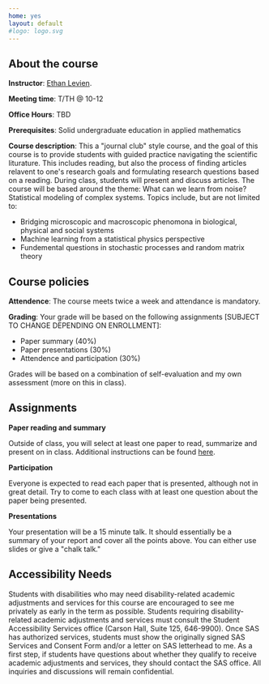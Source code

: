 ```yaml
---
home: yes
layout: default
#logo: logo.svg
---
```


## About the course


**Instructor**: <a href = "https://elevien.github.io/"> Ethan Levien</a>.

**Meeting time**: T/TH @ 10-12

**Office Hours**: TBD

**Prerequisites**: Solid undergraduate education in applied mathematics

**Course description**: This a "journal club" style course, and the goal of this course is to provide students with guided practice navigating the scientific liturature. This includes reading, but also the process of finding articles relavent to one's research goals and formulating research questions based on a reading.
During class, students will present and discuss articles.
The course will be based around the theme: What can we learn from noise? Statistical modeling of complex systems. Topics include, but are not limited to:
<ul>
  <li> Bridging microscopic and macroscopic phenomona in biological, physical and social systems </li>
  <li> Machine learning from a statistical physics perspective </li>
  <li> Fundemental questions in stochastic processes and random matrix theory </li>
</ul>

## Course policies

**Attendence**: The course meets twice a week and attendance is mandatory.

**Grading**:
 Your grade will be based on the following assignments [SUBJECT TO CHANGE DEPENDING ON ENROLLMENT]:
  <ul>
    <li> Paper summary (40%) </li>
    <li> Paper presentations (30%)   </li>
    <li> Attendence and participation (30%)   </li>
  </ul>
  Grades will be based on a combination of self-evaluation and my own assessment (more on this in class).



## Assignments

**Paper reading and summary**

Outside of class, you will select at least one paper to read, summarize and present on in class.  Additional instructions can be found <a href = "https://elevien.github.io/math166_docs/papers.pdf"> here</a>.

**Participation**

Everyone is expected to read each paper that is presented, although not in great detail. Try to come to each class with at least one question about the paper being presented.

**Presentations**

Your presentation will be a 15 minute talk. It should essentially be a summary of your report and cover all the points above. You can either use slides or give a "chalk talk."


## Accessibility Needs
<p> Students with disabilities who may need disability-related academic adjustments and services for this course are encouraged to see me privately as early in the term as possible. Students requiring disability- related academic adjustments and services must consult the Student Accessibility Services office (Carson Hall, Suite 125, 646-9900). Once SAS has authorized services, students must show the originally signed SAS Services and Consent Form and/or a letter on SAS letterhead to me. As a first step, if students have questions about whether they qualify to receive academic adjustments and services, they should contact the SAS office. All inquiries and discussions will remain confidential.  </p>
